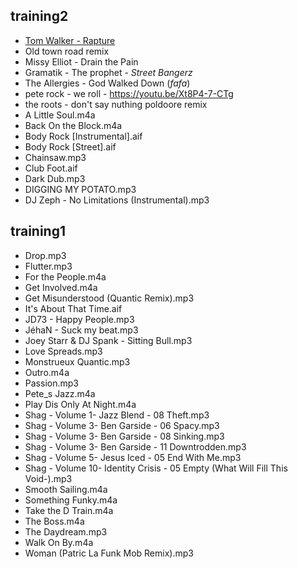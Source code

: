 ## training2
- [Tom Walker - Rapture](https://youtu.be/vXIRFVnApZM)
- Old town road remix
- Missy Elliot - Drain the Pain
- Gramatik - The prophet - *Street Bangerz*
- The Allergies - God Walked Down (*fafa*)
- pete rock - we roll - https://youtu.be/Xt8P4-7-CTg
- the roots - don't say nuthing poldoore remix
- A Little Soul.m4a
- Back On the Block.m4a
- Body Rock [Instrumental].aif
- Body Rock [Street].aif
- Chainsaw.mp3
- Club Foot.aif
- Dark Dub.mp3
- DIGGING MY POTATO.mp3
- DJ Zeph - No Limitations (Instrumental).mp3

## training1
- Drop.mp3
- Flutter.mp3
- For the People.m4a
- Get Involved.m4a
- Get Misunderstood (Quantic Remix).mp3
- It's About That Time.aif
- JD73 - Happy People.mp3
- JéhaN - Suck my beat.mp3
- Joey Starr & DJ Spank - Sitting Bull.mp3
- Love Spreads.mp3
- Monstrueux Quantic.mp3
- Outro.m4a
- Passion.mp3
- Pete_s Jazz.m4a
- Play Dis Only At Night.m4a
- Shag - Volume 1- Jazz Blend - 08 Theft.mp3
- Shag - Volume 3- Ben Garside - 06 Spacy.mp3
- Shag - Volume 3- Ben Garside - 08 Sinking.mp3
- Shag - Volume 3- Ben Garside - 11 Downtrodden.mp3
- Shag - Volume 5- Jesus Iced - 05 End With Me.mp3
- Shag - Volume 10- Identity Crisis - 05 Empty (What Will Fill This Void-).mp3
- Smooth Sailing.m4a
- Something Funky.m4a
- Take the D Train.m4a
- The Boss.m4a
- The Daydream.mp3
- Walk On By.m4a
- Woman (Patric La Funk Mob Remix).mp3